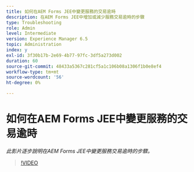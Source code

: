 ```yaml
---
title: 如何在AEM Forms JEE中變更服務的交易逾時
description: 在AEM Forms JEE中增加或減少服務交易逾時的步驟
type: Troubleshooting
role: Admin
level: Intermediate
version: Experience Manager 6.5
topic: Administration
index: y
exl-id: 3f30b17b-2e69-4b77-97fc-3df5a273d002
duration: 60
source-git-commit: 48433a5367c281cf5a1c106b08a1306f1b0e8ef4
workflow-type: tm+mt
source-wordcount: '56'
ht-degree: 0%

---
```


# 如何在AEM Forms JEE中變更服務的交易逾時

*此影片逐步說明在AEM Forms JEE中變更服務交易逾時的步驟。*

>[!VIDEO](https://video.tv.adobe.com/v/3436806?quality=12&learn=on&captions=chi_hant)
